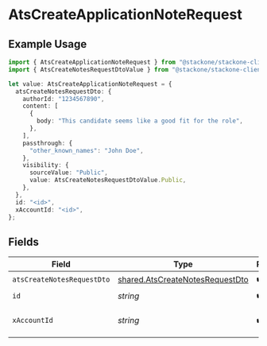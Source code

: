 # AtsCreateApplicationNoteRequest

## Example Usage

```typescript
import { AtsCreateApplicationNoteRequest } from "@stackone/stackone-client-ts/sdk/models/operations";
import { AtsCreateNotesRequestDtoValue } from "@stackone/stackone-client-ts/sdk/models/shared";

let value: AtsCreateApplicationNoteRequest = {
  atsCreateNotesRequestDto: {
    authorId: "1234567890",
    content: [
      {
        body: "This candidate seems like a good fit for the role",
      },
    ],
    passthrough: {
      "other_known_names": "John Doe",
    },
    visibility: {
      sourceValue: "Public",
      value: AtsCreateNotesRequestDtoValue.Public,
    },
  },
  id: "<id>",
  xAccountId: "<id>",
};
```

## Fields

| Field                                                                                     | Type                                                                                      | Required                                                                                  | Description                                                                               |
| ----------------------------------------------------------------------------------------- | ----------------------------------------------------------------------------------------- | ----------------------------------------------------------------------------------------- | ----------------------------------------------------------------------------------------- |
| `atsCreateNotesRequestDto`                                                                | [shared.AtsCreateNotesRequestDto](../../../sdk/models/shared/atscreatenotesrequestdto.md) | :heavy_check_mark:                                                                        | N/A                                                                                       |
| `id`                                                                                      | *string*                                                                                  | :heavy_check_mark:                                                                        | N/A                                                                                       |
| `xAccountId`                                                                              | *string*                                                                                  | :heavy_check_mark:                                                                        | The account identifier                                                                    |